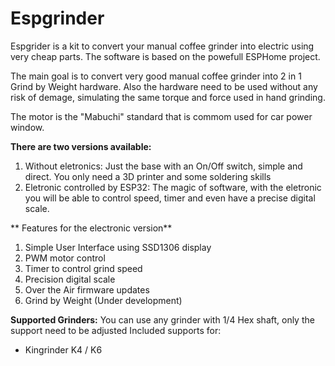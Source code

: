# Espgrinder

Espgrider is a kit to convert your manual coffee grinder into electric using very cheap parts. The software is based on the powefull ESPHome project.

The main goal is to convert very good manual coffee grinder into 2 in 1 Grind by Weight hardware. Also the hardware need to be used without any risk of demage, simulating the same torque and force used in hand grinding.

The motor is the "Mabuchi" standard that is commom used for car power window.

**There are two versions available:**
1. Without eletronics: Just the base with an On/Off switch, simple and direct. You only need a 3D printer and some soldering skills
2. Eletronic controlled by ESP32: The magic of software, with the eletronic you will be able to control speed, timer and even have a precise digital scale.

** Features for the electronic version**
1. Simple User Interface using SSD1306 display
2. PWM motor control
3. Timer to control grind speed
4. Precision digital scale
5. Over the Air firmware updates
6. Grind by Weight (Under development)


**Supported Grinders:**
You can use any grinder with 1/4 Hex shaft, only the support need to be adjusted
Included supports for:
 - Kingrinder K4 / K6


